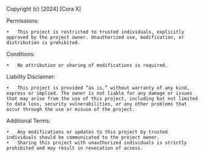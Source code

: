 Copyright (c) [2024] [Cora X]

Permissions:

	•	This project is restricted to trusted individuals, explicitly approved by the project owner. Unauthorized use, modification, or distribution is prohibited.

Conditions:

	•	No attribution or sharing of modifications is required.

Liability Disclaimer:

	•	This project is provided “as is,” without warranty of any kind, express or implied. The owner is not liable for any damage or issues that may arise from the use of this project, including but not limited to data loss, security vulnerabilities, or any other problems that occur through the use or misuse of the project.

Additional Terms:

	•	Any modifications or updates to this project by trusted individuals should be communicated to the project owner.
	•	Sharing this project with unauthorized individuals is strictly prohibited and may result in revocation of access.
